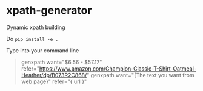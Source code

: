 # xpath-generator
Dynamic xpath building

Do ``` pip install -e . ```

Type into your command line
> genxpath want="\$6.56 - \$57.17" refer="https://www.amazon.com/Champion-Classic-T-Shirt-Oatmeal-Heather/dp/B073R2C868/"
> genxpath want="{The text you want from web page}" refer="{ url }"
